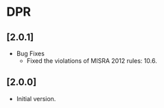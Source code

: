 # DPR

## [2.0.1]

- Bug Fixes
  - Fixed the violations of MISRA 2012 rules: 10.6.

## [2.0.0]

- Initial version.
